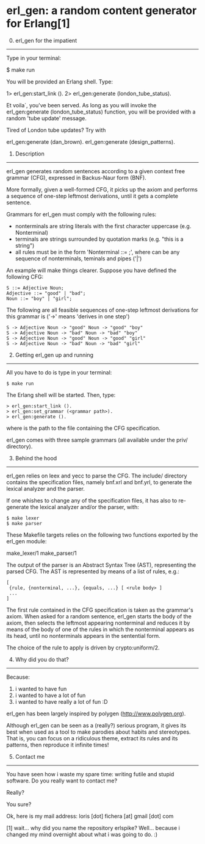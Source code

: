 erl_gen: a random content generator for Erlang[1]
=================================================

0. erl_gen for the impatient
----------------------------
Type in your terminal:

$ make run

You will be provided an Erlang shell. Type:

1> erl_gen:start_link ().
2> erl_gen:generate (london_tube_status).

Et voila`, you've been served. As long as you will invoke the 
erl_gen:generate (london_tube_status) function, you will be provided with a 
random 'tube update' message.

Tired of London tube updates? Try with 

erl_gen:generate (dan_brown).
erl_gen:generate (design_patterns).



1. Description
--------------

erl_gen generates random sentences according to a given context free grammar (CFG),
expressed in Backus-Naur form (BNF).

More formally, given a well-formed CFG, it picks up the axiom and 
performs a sequence of one-step leftmost derivations, until it gets a complete 
sentence.

Grammars for erl_gen must comply with the following rules:
  - nonterminals are string literals with the first character uppercase (e.g. Nonterminal)
  - terminals are strings surrounded by quotation marks (e.g. "this is a string")
  - all rules must be in the form 'Nonterminal ::= <body>;', 
    where <body> can be any sequence of nonterminals, teminals and pipes ('|')

An example will make things clearer. 
Suppose you have defined the following CFG:

    S ::= Adjective Noun;
    Adjective ::= "good" | "bad";
    Noun ::= "boy" | "girl";


The following are all feasible sequences of one-step leftmost derivations for this 
grammar is ('->' means 'derives in one step')


    S -> Adjective Noun -> "good" Noun -> "good" "boy"
    S -> Adjective Noun -> "bad" Noun -> "bad" "boy"
    S -> Adjective Noun -> "good" Noun -> "good" "girl"
    S -> Adjective Noun -> "bad" Noun -> "bad" "girl"


2. Getting erl_gen up and running
---------------------------------

All you have to do is type in your terminal:

    $ make run

The Erlang shell will be started. Then, type:

    > erl_gen:start_link ().
    > erl_gen:set_grammar (<grammar path>).
    > erl_gen:generate ().

where <grammar path> is the path to the file containing the CFG specification.

erl_gen comes with three sample grammars (all available under the priv/ directory).



3. Behind the hood
------------------

erl_gen relies on leex and yecc to parse the CFG.
The include/ directory contains the specification files, namely bnf.xrl and 
bnf.yrl, to generate the lexical analyzer and the parser.

If one whishes to change any of the specification files, it has also to 
re-generate the lexical analyzer and/or the parser, with:

    $ make lexer
    $ make parser
 
These Makefile targets relies on the following two functions exported by the
erl_gen module:

make_lexer/1
make_parser/1 

The output of the parser is an Abstract Syntax Tree (AST), representing the 
parsed CFG. The AST is represented by means of a list of rules, e.g.:

    [
     {rule, {nonterminal, ...}, {equals, ...} [ <rule body> ]
     ...
    ]

The first rule contained in the CFG specification is taken as the grammar's 
axiom. 
When asked for a random sentence, erl_gen starts the body of the axiom, then
selects the leftmost appearing nonterminal and reduces it by means of the 
body of one of the rules in which the nonterminal appears as its head, 
until no nonterminals appears in the sentential form.

The choice of the rule to apply is driven by crypto:uniform/2.


4. Why did you do that?
-----------------------

Because:
  1. i wanted to have fun
  2. i wanted to have a lot of fun
  3. i wanted to have really a lot of fun :D

erl_gen has been largely inspired by polygen (http://www.polygen.org).

Although erl_gen can be seen as a (really?) serious program, it gives its best 
when used as a tool to make parodies about habits and stereotypes.
That is, you can focus on a ridiculous theme, extract its rules and its patterns,
then reproduce it infinite times!


5. Contact me
-------------

You have seen how i waste my spare time: writing futile and stupid software.
Do you really want to contact me?






















Really?
























You sure?


























Ok, here is my mail address: loris [dot] fichera [at] gmail [dot] com


[1] wait... why did you name the repository erlspike?
Well... because i changed my mind overnight about what i was going to do. :)

